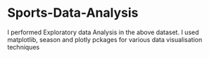 # Sports-Data-Analysis
I performed Exploratory data Analysis in the above dataset. 
I used matplotlib, season and plotly pckages for various data visualisation techniques
